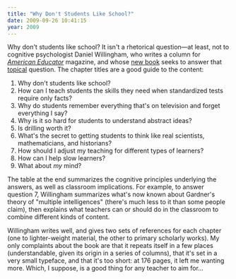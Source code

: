 ```yaml
---
title: "Why Don't Students Like School?"
date: 2009-09-26 10:41:15
year: 2009
---
```

Why don't students like school?  It isn't a rhetorical question—at least, not to cognitive psychologist Daniel Willingham, who writes a column for <a href="http://www.aft.org/pubs-reports/american_educator/index.htm"><em>American Educator</em></a> magazine, and whose <a href="http://www.amazon.com/Why-Dont-Students-Like-School/dp/0470279303">new book</a> seeks to answer that <a href="http://www.newscientist.com/article/mg20327265.800-brain-science-to-help-teachers-get-into-kids-heads.html">topical</a> question. The chapter titles are a good guide to the content:
<ol>
  <li>Why don't students like school?</li>
  <li>How can I teach students the skills they need when standardized tests require only facts?</li>
  <li>Why do students remember everything that's on television and forget everything I say?</li>
  <li>Why is it so hard for students to understand abstract ideas?</li>
  <li>Is drilling worth it?</li>
  <li>What's the secret to getting students to think like real scientists, mathematicians, and historians?</li>
  <li>How should I adjust my teaching for different types of learners?</li>
  <li>How can I help slow learners?</li>
  <li>What about <em>my</em> mind?</li>
</ol>
The table at the end summarizes the cognitive principles underlying the answers, as well as classroom implications. For example, to answer question 7, Willingham summarizes what's now known about Gardner's theory of "multiple intelligences" (there's much less to it than some people claim), then explains what teachers can or should do in the classroom to combine different kinds of content.

Willingham writes well, and gives two sets of references for each chapter (one to lighter-weight material, the other to primary scholarly works). My only complaints about the book are that it repeats itself in a few places (understandable, given its origin in a series of columns), that it's set in a very small typeface, and that it's too short: at 176 pages, it left me wanting more. Which, I suppose, is a good thing for any teacher to aim for…
